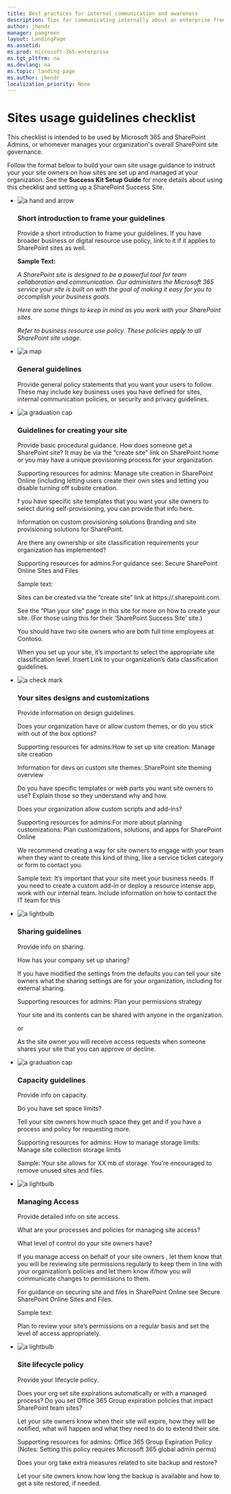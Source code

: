 ```yaml
---
title: Best practices for internal communication and awareness 
description: Tips for communicating internally about an enterprise freelancer program.
author: jhendr
manager: pamgreen
layout: LandingPage
ms.assetid: 
ms.prod: microsoft-365-enterprise
ms.tgt_pltfrm: na
ms.devlang: na
ms.topic: landing-page
ms.author: jhendr
localization_priority: None 
---
```

Sites usage guidelines checklist
=========================================

This checklist is intended to be used by Microsoft 365 and SharePoint Admins, or whomever manages your organization's overall SharePoint site governance.

Follow the format below to build your own site usage guidance to instruct your your site owners on how sites are set up and managed at your organization. See the <b>Success Kit Setup Guide</b> for more details about using this checklist and setting up a SharePoint Success Site.

<ul class="panelContent cardsJ">
    <li>
        <div class="cardSize">
            <div class="cardPadding">
                <div class="card">
                    <div class="cardImageOuter">
                        <div class="cardImage">
                            <img src="https://docs.microsoft.com/en-us/office/media/icons/get-started-blue.svg" alt="a hand and arrow" />
                        </div>
                    </div>
                    <div class="cardText">
                        <h3>Short introduction to frame your guidelines</h3>
                        <p>Provide a short introduction to frame your guidelines. If you have broader business or digital resource use policy, link to it if it applies to SharePoint sites as well.</p></p><b>Sample Text:</b></p><i> A SharePoint site is designed to be a powerful tool for team collaboration and communication. Our <name of your IT/productivity service org> administers the Microsoft 365 service your site is built on with the goal of making it easy for you to accomplish your business goals.</p>Here are some things to keep in mind as you work with your SharePoint sites.</p> Refer to <your orgs name> business resource use policy. These policies apply to all SharePoint site usage.</i></p>
                    </div>
                </div>
            </div>
        </div>
    </li>
    <li>
        <div class="cardSize">
            <div class="cardPadding">
                <div class="card">
                    <div class="cardImageOuter">
                        <div class="cardImage">
                            <img src="https://docs.microsoft.com/en-us/office/media/icons/walkthrough-map-blue.svg" alt="a map" />
                        </div>
                    </div>
                    <div class="cardText">
                        <h3>General guidelines</h3>
                        <p>Provide general policy statements that you want your users to follow. These may include key business uses you have defined for sites, internal communication policies, or security and privacy guidelines.</p>
                    </div>
                </div>
            </div>
        </div>
    </li>
    <li>
        <div class="cardSize">
            <div class="cardPadding">
                <div class="card">
                    <div class="cardImageOuter">
                        <div class="cardImage">
                            <img src="https://docs.microsoft.com/en-us/office/media/icons/education-tutorial-blue.svg" alt="a graduation cap" />
                        </div>
                    </div>
                    <div class="cardText">
                        <h3>Guidelines for creating your site</h3>
                        <p>Provide basic procedural guidance. How does someone get a SharePoint site? It may be via the “create site” link on SharePoint home or you may have a unique provisioning process for your organization.</p>Supporting resources for admins: Manage site creation in SharePoint Online (including letting users create their own sites and letting you disable turning off subsite creation.</p>f you have specific site templates that you want your site owners to select during self-provisioning, you can provide that info here.</p>Information on custom provisioning solutions Branding and site provisioning solutions for SharePoint.</p>Are there any ownership or site classification requirements your organization has implemented?</p>Supporting resources for admins:For guidance see: Secure SharePoint Online Sites and Files</p>Sample text: </p> Sites can be created via the “create site” link at https://<ourorg>.sharepoint.com. </p>See the “Plan your site” page in this site for more on how to create your site. (For those using this for their ‘SharePoint Success Site’ site.)</p>You should have two site owners who are both full time employees at Contoso. </p>When you set up your site, it’s important to select the appropriate site classification level. Insert Link to your organization’s data classification guidelines.</p>
                    </div>
                </div>
            </div>
        </div>
    </li>
    <li>
        <div class="cardSize">
            <div class="cardPadding">
                <div class="card">
                    <div class="cardImageOuter">
                        <div class="cardImage">
                            <img src="https://docs.microsoft.com/en-us/office/media/icons/success.svg" alt="a check mark" />
                        </div>
                    </div>
                    <div class="cardText">
                        <h3>Your sites designs and customizations</h3>
                        <p>Provide information on design guidelines.</p>Does your organization have or allow custom themes, or do you stick with out of the box options?</p>Supporting resources for admins:How to set up site creation: Manage site creation</p> Information for devs on custom site themes: SharePoint site theming overview</p>Do you have specific templates or web parts you want site owners to use? Explain those so they understand why and how. </p>Does your organization allow custom scripts and add-ins? </p>Supporting resources for admins:For more about planning customizations: Plan customizations, solutions, and apps for SharePoint Online  </p>We recommend creating a way for site owners to engage with your team when they want to create this kind of thing, like a service ticket category or form to contact you. </p>Sample text: It’s important that your site meet your business needs. If you need to create a custom add-in or deploy a resource intense app, work with our internal team. Include information on how to contact the IT team for this</p>
                    </div>
                </div>
            </div>
        </div>
    </li>
    <li>
        <div class="cardSize">
            <div class="cardPadding">
                <div class="card">
                    <div class="cardImageOuter">
                        <div class="cardImage">
                            <img src="https://docs.microsoft.com/en-us/office/media/icons/lightbulb-idea-capture-blue.svg" alt="a lightbulb" />
                        </div>
                    </div>
                    <div class="cardText">
                        <h3>Sharing guidelines</h3>
                        <p>Provide info on sharing.</p>How has your company set up sharing? </p>If you have modified the settings from the defaults you can tell your site owners what the sharing settings are for your organization, including for external sharing. </p>Supporting resources for admins: Plan your permissions strategy</p>Your site and its contents can be shared with anyone in the organization. </p>or </p>As the site owner you will receive access requests when someone shares your site that you can approve or decline.</p>    </div>
                </div>
            </div>
        </div>
    </li>
    <li>
        <div class="cardSize">
            <div class="cardPadding">
                <div class="card">
                    <div class="cardImageOuter">
                        <div class="cardImage">
                            <img src="https://docs.microsoft.com/en-us/office/media/icons/education-tutorial-blue.svg" alt="a graduation cap" />
                        </div>
                    </div>
                    <div class="cardText">
                        <h3>Capacity guidelines </h3>
                        <p>Provide info on capacity.</p>Do you have set space limits?</p>Tell your site owners how much space they get and if you have a process and policy for requesting more.</p> Supporting resources for admins: How to manage storage limits: Manage site collection storage limits</p>Sample: Your site allows for XX mb of storage. You’re encouraged to remove unused sites and files.</p>
                    </div>
                </div>
            </div>
        </div>
    </li>
    <li>
        <div class="cardSize">
            <div class="cardPadding">
                <div class="card">
                    <div class="cardImageOuter">
                        <div class="cardImage">
                            <img src="https://docs.microsoft.com/en-us/office/media/icons/lightbulb-idea-capture-blue.svg" alt="a lightbulb" />
                        </div>
                    </div>
                    <div class="cardText">
                        <h3>Managing Access</h3>
                        <p>Provide detailed info on site access.</p>What are your processes and policies for managing site access?</p> What level of control do your site owners have? </p>If you manage access on behalf of your site owners   , let them know that you will be reviewing site permissions regularly to keep them in line with your organization’s policies and let them know if/how you will communicate changes to permissions to them.</p>For guidance on securing site and files in SharePoint Online see Secure SharePoint Online Sites and Files.</p>Sample text:</p>Plan to review your site’s permissions on a regular basis and set the level of access appropriately.</p></div>
                </div>
            </div>
        </div>
    </li>
    <li>
        <div class="cardSize">
            <div class="cardPadding">
                <div class="card">
                    <div class="cardImageOuter">
                        <div class="cardImage">
                            <img src="https://docs.microsoft.com/en-us/office/media/icons/lightbulb-idea-capture-blue.svg" alt="a lightbulb" />
                        </div>
                    </div>
                    <div class="cardText">
                        <h3>Site lifecycle policy</h3>
                        <p>Provide your lifecycle policy.</p>Does your org set site expirations automatically or with a managed process? Do you set Office 365 Group expiration policies that impact SharePoint team sites?</p>Let your site owners know when their site will expire, how they will be notified, what will happen and what they need to do to extend their site.</p>Supporting resources for admins: Office 365 Group Expiration Policy (Notes: Setting this policy requires Microsoft 365 global admin perms)</p>Does your org take extra measures related to site backup and restore? </p>Let your site owners know how long the backup is available and how to get a site restored, if needed.</p>
                    </div>
                </div>
            </div>
        </div>
    </li>
</ul>